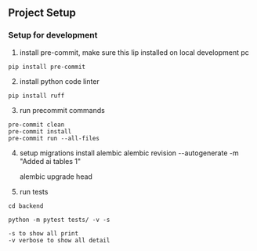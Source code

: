 ## Project Setup

### Setup for development

1. install pre-commit, make sure this lip installed on local development pc

```
pip install pre-commit
```

2. install python code linter

```
pip install ruff
```

3. run precommit commands

```
pre-commit clean
pre-commit install
pre-commit run --all-files
```


4. setup migrations
   install alembic
   alembic revision --autogenerate -m "Added ai tables 1"

   alembic upgrade head


5. run tests
```
cd backend 

python -m pytest tests/ -v -s

-s to show all print
-v verbose to show all detail
```
